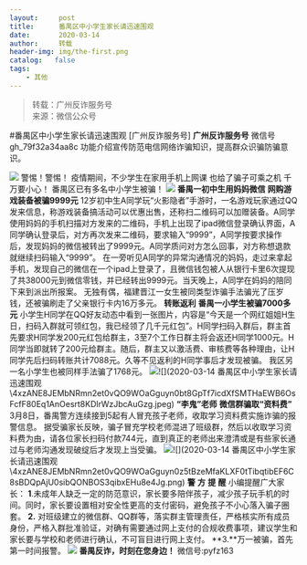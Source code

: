 ```yaml
---
layout:     post
title:      番禺区中小学生家长请迅速围观
date:       2020-03-14
author:     转载
header-img: img/the-first.png
catalog:   false
tags:
    - 其他
---
```


<blockquote><p>转载：广州反诈服务号<br>
来源：微信公众号</p></blockquote>

#番禺区中小学生家长请迅速围观
[广州反诈服务号]
**广州反诈服务号**
微信号gh_79f32a34aa8c
功能介绍宣传防范电信网络诈骗知识，提高群众识骗防骗意识。

![]({{site.baseurl}}/postimg/4xzANE8JEMbNRmn2et0vQO9WOaGguyn0OnyrITt820IVD8saDDTFxUibmNe2BfqMcQv6qs59JV7BJ2zNZrZWIBw.gif)
警惕！警惕！
疫情期间，不少学生在家用手机上网课
也给了骗子可乘之机
千万要小心！
番禺区已有多名中小学生被骗！
![]({{site.baseurl}}/postimg/4xzANE8JEMbNRmn2et0vQO9WOaGguyn02ABEtmtNYDwv4kicdprdIYcMBE3QLn5IO8MplIyVYOLCNMicAumm3yTQ.gif)
**番禺一初中生用妈妈微信**
**网购游戏装备被骗9999元**
12岁初中生A同学玩“火影隐者”手游时，一名游戏玩家通过QQ发来信息，称游戏装备搞活动可以优惠出售，还称扫二维码可以加赠装备。A同学使用妈妈的手机扫描对方发来的二维码，手机上出现了ipad微信登录确认界面，A同学确认登录后，对方再次发来二维码，要求输入“9999”，A同学按要求操作后，发现妈妈的微信被转出了9999元。A同学质问对方怎么回事，对方称想退款就继续扫码输入“9999”。
在一旁听见A同学的异常沟通情况的妈妈，走过来拿起手机，发现自己的微信在一个ipad上登录了，且微信钱包被人从银行卡里6次提现了共38000元到微信零钱，并已经转出9999元。当天晚上，A同学在妈妈的陪同下来到派出所报案。
无独有偶，福建晋江一女生被同类型诈骗手法骗光了压岁钱，还被骗刷走了父亲银行卡内16万多元。
**转账返利**
**番禺一小学生被骗7000多元**
小学生H同学在QQ好友动态中看到一张图片，内容是“今天是一个网红姐姐H生日，扫码入群就可领红包，我已经领了几千元红包”。H同学扫码入群后，群主首先要求H同学发200元红包给群主，3至7个工作日群主将会返还H同学1000元。H同学当即就转了200元给群主。随后，群主又以激活费、审核费等各种理由，让H同学先后扫码转账共计7088元。久等不见返利的H同学事后才发现被骗。
我区另一名小学生也被同样手法骗了1768元。
![]({{site.baseurl}}/postimg/4xzANE8JEMbNRmn2et0vQO9WOaGguyn0wW68lO0gVbzv7s57icIhvrkY5jOSMA2wucPUtxRWk9gwnnic6geUzRRQ.jpeg)![](2020-03-14
番禺区中小学生家长请迅速围观\\4xzANE8JEMbNRmn2et0vQO9WOaGguyn0bt8GpTf7icdXfSMTHaEWB6OsFcfF80Eq1AnOesrt8KDlrWzJbcAuGzg.jpeg)
**“李鬼”老师**
**微信群骗取“资料费”**
3月8日，番禺警方连续接到5起有人冒充孩子老师，收取学习资料费实施诈骗的报警信息。
据受骗家长反映，骗子冒充学校老师混进了班级群，然后以收取学习资料费为由，请各位家长扫码付款744元，直到真正的老师出来澄清或是有些家长通过与老师沟通发现破绽后才发现上当受骗。
![]({{site.baseurl}}/postimg/4xzANE8JEMbNRmn2et0vQO9WOaGguyn0WGhzcmL5DZNP9ZSwCFh4iaVZFa1iaLLEa5QV9e061wrwEfaVqz7vGdNg.jpeg)![](2020-03-14
番禺区中小学生家长请迅速围观\\4xzANE8JEMbNRmn2et0vQO9WOaGguyn0z5tBzeMfaKLXF0tTibqtibEF6C8sBDQpAjU0sibQONBOS3qibxEHu8e4Jg.png)
**警**
**方**
**提**
**醒**
小编提醒广大家长：
**1**.未成年人缺乏一定的防范意识，家长要多陪伴孩子，减少孩子玩手机的时间。同时，家长要设置相对安全性更高的支付密码，避免孩子不小心落入骗子圈套。
**2.**
对班级建立的微信群、QQ群等，落实群主管理责任，严格核实所有成员身份，严格入群批准验证，对确有需要通过网上支付的合规收费事项，建议学生和家长要与学校和老师进行确认，不可盲目进行网上支付。
**3.**万一被骗，首先第一时间报警。
![]({{site.baseurl}}/postimg/4xzANE8JEMYnSkMnj2B3f3nfjV2YXb8rPZUgQ8mGcibMlBgf6cVicpWHIjw4GDLNIlD7scibMJVCTFibWun6ial3xwQ.jpeg)
**番禺反诈，时刻在您身边！**
微信号:pyfz163
